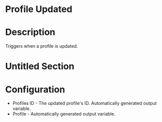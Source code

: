 ﻿# Profile Updated

# Description

Triggers when a profile is updated.

# Untitled Section

# Configuration







* Profiles ID - The updated profile's ID. Automatically generated output variable.
* Profile - Automatically generated output variable.
